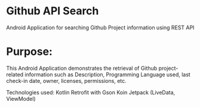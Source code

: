 # Github API Search
Android Application for searching Github Project information using REST API

# Purpose:
This Android Application demonstrates the retrieval of Github project-related information such as Description, Programming Language used, last check-in date, owner, licenses, permissions, etc.

Technologies used:
Kotlin
Retrofit with Gson
Koin
Jetpack (LiveData, ViewModel)
